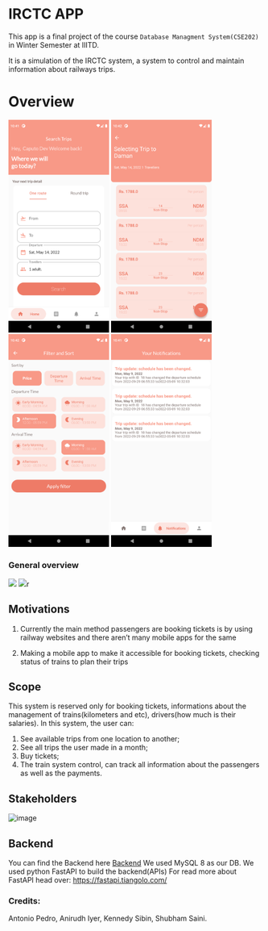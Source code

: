 # IRCTC APP

This app is a final project of the course `Database Managment System(CSE202)` in Winter Semester at IIITD. 

It is a simulation of the IRCTC system, a system to control and maintain information about railways trips.
# Overview

<p float="left">
  <img src="https://raw.githubusercontent.com/antonio-pedro99/irctc-app/master/screenshots/5.png" width="200" />
  <img src="https://raw.githubusercontent.com/antonio-pedro99/irctc-app/master/screenshots/6.png" width="200" />
  <img src="https://raw.githubusercontent.com/antonio-pedro99/irctc-app/master/screenshots/7.png" width="200" />
  <img src="https://raw.githubusercontent.com/antonio-pedro99/irctc-app/master/screenshots/11.png" width="200" />
</p>

### General overview

<p float="left">
  <img src="https://user-images.githubusercontent.com/42675180/168441713-96d555f4-5c1a-4c83-b0b0-b8ea6fac2d23.gif" width="200" />
  <img src="https://user-images.githubusercontent.com/42675180/168441728-68fcf6d9-f23b-4075-aaf7-6b8bf89d3d51.gif" width="200" />r
</p>

## Motivations

1. Currently the main method passengers are booking tickets is by using railway websites and there aren’t many mobile apps for the same

2. Making a mobile app to make it accessible for booking tickets, checking status of trains to plan their trips

## Scope 

This system is reserved only for booking tickets, informations about the management of trains(kilometers and etc), drivers(how much is their salaries). In this system, the user can:
1. See available trips from one location to another;
2. See all trips the user made in a month;
3. Buy tickets;
4. The train system control, can track all information about the passengers as well as the payments.


## Stakeholders

![image](https://user-images.githubusercontent.com/42675180/167798658-f41ab1f9-9501-4922-8a08-f15c108c5dbe.png)

## Backend

You can find the Backend here [Backend](https://github.com/antonio-pedro99/irctc-backend)
We used MySQL 8 as our DB. We used python FastAPI to build the backend(APIs)
For read more about FastAPI head over: https://fastapi.tiangolo.com/


### Credits:
Antonio Pedro, Anirudh Iyer, Kennedy Sibin, Shubham Saini.
